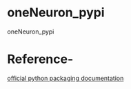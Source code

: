 # oneNeuron_pypi
oneNeuron_pypi


# Reference-
[official python packaging documentation](https://packaging.python.org/en/latest/tutorials/packaging-projects/)